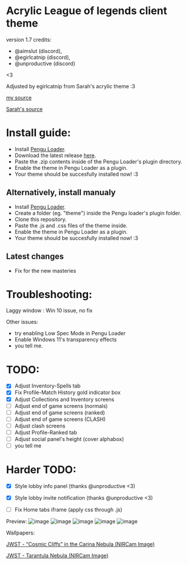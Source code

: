 # Acrylic League of legends client theme
version 1.7
credits:
- @aimslut (discord),
- @egirlcatnip (discord),
- @unproductive (discord)

<3

Adjusted by egirlcatnip from Sarah's acrylic theme :3

[my source](https://github.com/PrincessAkira/league-launcher-theme/tree/main/Acrylical)

[Sarah's source](https://github.com/PrincessAkira/league-launcher-theme/tree/main/Acrylical)

# Install guide:
- Install [Pengu Loader](https://github.com/PenguLoader/PenguLoader).
- Download the latest release [here](https://github.com/egirlcatnip/acrylic-league-theme/releases/latest).
- Paste the .zip contents inside of the Pengu Loader's plugin directory.
- Enable the theme in Pengu Loader as a plugin.
- Your theme should be succesfully installed now! :3

## Alternatively, install manualy
- Install [Pengu Loader](https://github.com/PenguLoader/PenguLoader).
- Create a folder (eg. "theme") inside the Pengu loader's plugin folder.
- Clone this repository.
- Paste the .js and .css files of the theme inside.
- Enable the theme in Pengu Loader as a plugin.
- Your theme should be succesfully installed now! :3

## Latest changes
- Fix for the new masteries

# Troubleshooting:
  Laggy window : Win 10 issue, no fix

  Other issues:
- try enabling Low Spec Mode in Pengu Loader
- Enable Windows 11's transparency effects
- you tell me.

# TODO:
- [x] Adjust Inventory-Spells tab
- [x] Fix Profile-Match History gold indicator box
- [x] Adjust Collections and Inventory screens
- [ ] Adjust end of game screens (normals)
- [ ] Adjust end of game screens (ranked)
- [ ] Adjust end of game screens (CLASH)
- [ ] Adjust clash screens
- [ ] Adjust Profile-Ranked tab
- [ ] Adjust social panel's height (cover alphabox)
- [ ] you tell me

# Harder TODO:
- [x] Style lobby info panel (thanks @unproductive <3)
- [x] Style lobby invite notification (thanks @unproductive <3)
- [ ] Fix Home tabs iframe (apply css through .js)



Preview:
![image](https://github.com/egirlcatnip/acrylic-league-theme/assets/26607304/74134768-1542-41cb-aa35-cdd1a716b98b)
![image](https://github.com/egirlcatnip/acrylic-league-theme/assets/26607304/169bffe0-8ee6-4f75-8457-55299d6275a0)
![image](https://github.com/egirlcatnip/acrylic-league-theme/assets/26607304/af7835d6-fd21-4acf-ac1c-c07c700c9bc5)
![image](https://github.com/egirlcatnip/acrylic-league-theme/assets/26607304/e792bd81-9486-406a-a870-eaa43be33438)
![image](https://github.com/egirlcatnip/acrylic-league-theme/assets/26607304/d3c9fd2d-8ed4-4fd4-9792-05ceb484273c)






Wallpapers: 

[JWST - “Cosmic Cliffs” in the Carina Nebula (NIRCam Image) ](https://webbtelescope.org/contents/media/images/2022/031/01G77PKB8NKR7S8Z6HBXMYATGJ) 
        
[JWST - Tarantula Nebula (NIRCam Image) ](https://webbtelescope.org/contents/media/images/2022/041/01GA76MYFN0FMKNRHGCAGGYCVQ)
